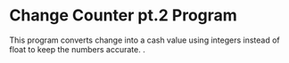 <h1>Change Counter pt.2 Program</h1>
<p>This program converts change into a cash value using integers instead of float to keep the numbers accurate. .</p>